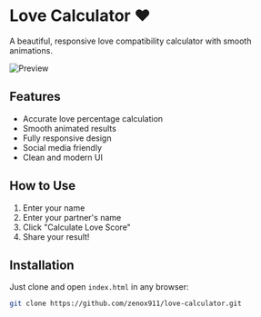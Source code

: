 # Love Calculator ❤️

A beautiful, responsive love compatibility calculator with smooth animations.

![Preview](https://i.ibb.co/RpLCw6tr/Img2url-bot.jpg)

## Features
- Accurate love percentage calculation
- Smooth animated results
- Fully responsive design
- Social media friendly
- Clean and modern UI

## How to Use
1. Enter your name
2. Enter your partner's name
3. Click "Calculate Love Score"
4. Share your result!

## Installation
Just clone and open `index.html` in any browser:
```bash
git clone https://github.com/zenox911/love-calculator.git
